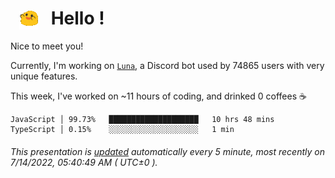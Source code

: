 <h1>   <img src="./spoinky.gif" style="vertical-align:middle;" width="30px">   Hello ! </h1>

Nice to meet you!

Currently, I'm working on <a href='https://github.com/Asgarrrr/Luna'>`Luna`</a>, a Discord bot used by 74865 users with very unique features.

This week, I've worked on ~11 hours of coding, and drinked 0 coffees ☕

```
JavaScript │ 99.73%   ████████████████████   10 hrs 48 mins
TypeScript │ 0.15%    ░░░░░░░░░░░░░░░░░░░░   1 min
```

###### This presentation is [updated](https://github.com/Asgarrrr) automatically every 5 minute, most recently on 7/14/2022, 05:40:49 AM ( UTC±0 ).
